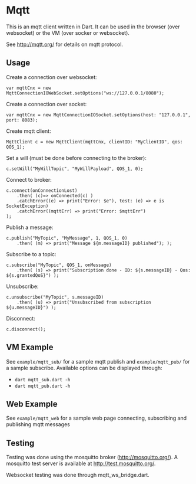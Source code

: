 Mqtt
=====
This is an mqtt client written in Dart. 
It can be used in the browser (over websocket) or the VM (over socker or websocket). 
 
See http://mqtt.org/ for details on mqtt protocol.


Usage
-------

Create a connection over websocket:
~~~
var mqttCnx = new MqttConnectionIOWebSocket.setOptions("ws://127.0.0.1/8080");
~~~
    
Create a connection over socket:
~~~
var mqttCnx = new MqttConnectionIOSocket.setOptions(host: "127.0.0.1", port: 8083);
~~~

Create mqtt client:
~~~
MqttClient c = new MqttClient(mqttCnx, clientID: "MyClientID", qos: QOS_1);
~~~

Set a will (must be done before connecting to the broker):
~~~
c.setWill("MyWillTopic", "MyWillPayload", QOS_1, 0);
~~~

Connect to broker:
~~~
c.connect(onConnectionLost)
    .then( (c)=> onConnected(c) ) 
    .catchError((e) => print("Error: $e"), test: (e) => e is SocketException)  
    .catchError((mqttErr) => print("Error: $mqttErr")
);      
~~~

Publish a message:
~~~
c.publish("MyTopic", "MyMessage", 1, QOS_1, 0)
    .then( (m) => print("Message ${m.messageID} published"); );
~~~

Subscribe to a topic:
~~~
c.subscribe("MyTopic", QOS_1, onMessage)
  	.then( (s) => print("Subscription done - ID: ${s.messageID} - Qos: ${s.grantedQoS}") );
~~~

Unsubscribe:
~~~
c.unsubscribe("MyTopic", s.messageID)
	.then( (u) => print("Unsubscribed from subscription ${u.messageID}") );
~~~

Disconnect:
~~~
c.disconnect();    
~~~ 
     
VM Example
-----------

See `example/mqtt_sub/` for a sample mqtt publish and `example/mqtt_pub/` for a sample subscribe.
Available options can be displayed through:
* `dart mqtt_sub.dart -h`
* `dart mqtt_pub.dart -h`

Web Example
-----------
	
See `example/mqtt_web` for a sample web page connecting, subscribing and publishing mqtt messages

    
Testing
----------
Testing was done using the mosquitto broker (http://mosquitto.org/).
A mosquitto test server is available at http://test.mosquitto.org/.

Websocket testing was done through mqtt_ws_bridge.dart.